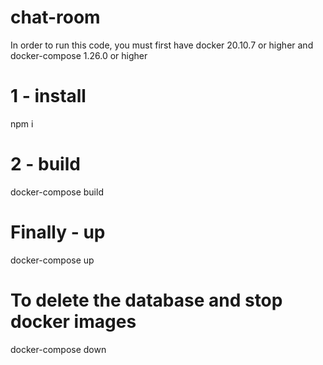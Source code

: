 # chat-room

In order to run this code, you must first have docker 20.10.7 or higher and docker-compose 1.26.0 or higher

# 1 - install
npm i
# 2 - build
docker-compose build

# Finally - up
docker-compose up

# To delete the database and stop docker images
docker-compose down
